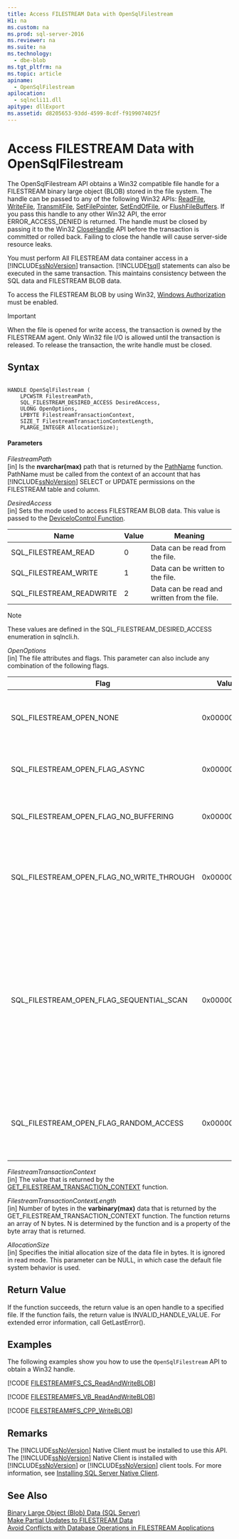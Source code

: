 ```yaml
---
title: Access FILESTREAM Data with OpenSqlFilestream
H1: na
ms.custom: na
ms.prod: sql-server-2016
ms.reviewer: na
ms.suite: na
ms.technology: 
  - dbe-blob
ms.tgt_pltfrm: na
ms.topic: article
apiname: 
  - OpenSqlFilestream
apilocation: 
  - sqlncli11.dll
apitype: dllExport
ms.assetid: d8205653-93dd-4599-8cdf-f9199074025f
---
```

# Access FILESTREAM Data with OpenSqlFilestream
  The OpenSqlFilestream API obtains a Win32 compatible file handle for a FILESTREAM binary large object (BLOB) stored in the file system. The handle can be passed to any of the following Win32 APIs: [ReadFile](http://go.microsoft.com/fwlink/?LinkId=86422), [WriteFile](http://go.microsoft.com/fwlink/?LinkId=86423), [TransmitFile](http://go.microsoft.com/fwlink/?LinkId=86424), [SetFilePointer](http://go.microsoft.com/fwlink/?LinkId=86425), [SetEndOfFile](http://go.microsoft.com/fwlink/?LinkId=86426), or [FlushFileBuffers](http://go.microsoft.com/fwlink/?LinkId=86427). If you pass this handle to any other Win32 API, the error ERROR_ACCESS_DENIED is returned. The handle must be closed by passing it to the Win32 [CloseHandle](http://go.microsoft.com/fwlink/?LinkId=86428) API before the transaction is committed or rolled back. Failing to close the handle will cause server-side resource leaks.  
  
 You must perform All FILESTREAM data container access in a [!INCLUDE[ssNoVersion](../../Topics/TopicNameContainA/includes/ssNoVersion_md.md)] transaction. [!INCLUDE[tsql](../../Topics/TopicNameContainA/includes/tsql_md.md)] statements can also be executed in the same transaction. This maintains consistency between the SQL data and FILESTREAM BLOB data.  
  
 To access the FILESTREAM BLOB by using Win32, [Windows Authorization](../../Topics/TopicNameNotContainA/Choose-an-Authentication-Mode.md) must be enabled.  
  
> [!IMPORTANT]  
>  When the file is opened for write access, the transaction is owned by the FILESTREAM agent. Only Win32 file I/O is allowed until the transaction is released. To release the transaction, the write handle must be closed.  
  
## Syntax  
  
```  
  
HANDLE OpenSqlFilestream (  
    LPCWSTR FilestreamPath,  
    SQL_FILESTREAM_DESIRED_ACCESS DesiredAccess,  
    ULONG OpenOptions,  
    LPBYTE FilestreamTransactionContext,  
    SIZE_T FilestreamTransactionContextLength,  
    PLARGE_INTEGER AllocationSize);  
```  
  
#### Parameters  
 *FilestreamPath*  
 [in] Is the **nvarchar(max)** path that is returned by the [PathName](../Topic/PathName%20\(Transact-SQL\).md) function. PathName must be called from the context of an account that has [!INCLUDE[ssNoVersion](../../Topics/TopicNameContainA/includes/ssNoVersion_md.md)] SELECT or UPDATE permissions on the FILESTREAM table and column.  
  
 *DesiredAccess*  
 [in] Sets the mode used to access FILESTREAM BLOB data. This value is passed to the [DeviceIoControl Function](http://go.microsoft.com/fwlink/?LinkId=105527).  
  
|Name|Value|Meaning|  
|----------|-----------|-------------|  
|SQL_FILESTREAM_READ|0|Data can be read from the file.|  
|SQL_FILESTREAM_WRITE|1|Data can be written to the file.|  
|SQL_FILESTREAM_READWRITE|2|Data can be read and written from the file.|  
  
> [!NOTE]  
>  These values are defined in the SQL_FILESTREAM_DESIRED_ACCESS enumeration in sqlncli.h.  
  
 *OpenOptions*  
 [in] The file attributes and flags. This parameter can also include any combination of the following flags.  
  
|Flag|Value|Meaning|  
|----------|-----------|-------------|  
|SQL_FILESTREAM_OPEN_NONE|0x00000000:|The file is being opened or created with no special options.|  
|SQL_FILESTREAM_OPEN_FLAG_ASYNC|0x00000001L|The file is being opened or created for asynchronous I/O.|  
|SQL_FILESTREAM_OPEN_FLAG_NO_BUFFERING|0x00000002L|The system opens the file by using no system caching.|  
|SQL_FILESTREAM_OPEN_FLAG_NO_WRITE_THROUGH|0x00000004L|The system does not write through an intermediate cache. Writes go directly to disk.|  
|SQL_FILESTREAM_OPEN_FLAG_SEQUENTIAL_SCAN|0x00000008L|A file is accessed sequentially from beginning to end. The system can use this as a hint to optimize file caching. If an application moves the file pointer for random access, optimal caching may not occur.|  
|SQL_FILESTREAM_OPEN_FLAG_RANDOM_ACCESS|0x00000010L|A file is accessed randomly. The system can use this as a hint to optimize file caching.|  
  
 *FilestreamTransactionContext*  
 [in] The value that is returned by the [GET_FILESTREAM_TRANSACTION_CONTEXT](../Topic/GET_FILESTREAM_TRANSACTION_CONTEXT%20\(Transact-SQL\).md) function.  
  
 *FilestreamTransactionContextLength*  
 [in] Number of bytes in the **varbinary(max)** data that is returned by the GET_FILESTREAM_TRANSACTION_CONTEXT function. The function returns an array of N bytes. N is determined by the function and is a property of the byte array that is returned.  
  
 *AllocationSize*  
 [in] Specifies the initial allocation size of the data file in bytes. It is ignored in read mode. This parameter can be NULL, in which case the default file system behavior is used.  
  
## Return Value  
 If the function succeeds, the return value is an open handle to a specified file. If the function fails, the return value is INVALID_HANDLE_VALUE. For extended error information, call GetLastError().  
  
## Examples  
 The following examples show you how to use the `OpenSqlFilestream` API to obtain a Win32 handle.  
  
 [!CODE [FILESTREAM#FS_CS_ReadAndWriteBLOB](../CodeSnippet/SQL15/tsql/filestream#fs_cs_readandwriteblob)]  
  
 [!CODE [FILESTREAM#FS_VB_ReadAndWriteBLOB](../CodeSnippet/SQL15/tsql/filestream#fs_vb_readandwriteblob)]  
  
 [!CODE [FILESTREAM#FS_CPP_WriteBLOB](../CodeSnippet/SQL15/tsql/filestream#fs_cpp_writeblob)]  
  
## Remarks  
 The [!INCLUDE[ssNoVersion](../../Topics/TopicNameContainA/includes/ssNoVersion_md.md)] Native Client must be installed to use this API. The [!INCLUDE[ssNoVersion](../../Topics/TopicNameContainA/includes/ssNoVersion_md.md)] Native Client is installed with [!INCLUDE[ssNoVersion](../../Topics/TopicNameContainA/includes/ssNoVersion_md.md)] or [!INCLUDE[ssNoVersion](../../Topics/TopicNameContainA/includes/ssNoVersion_md.md)] client tools. For more information, see [Installing SQL Server Native Client](../Topic/Installing%20SQL%20Server%20Native%20Client.md).  
  
## See Also  
 [Binary Large Object &#40;Blob&#41; Data &#40;SQL Server&#41;](../../Topics/TopicNameNotContainA/Binary-Large-Object--Blob--Data--SQL-Server-.md)   
 [Make Partial Updates to FILESTREAM Data](../../Topics/TopicNameNotContainA/Make-Partial-Updates-to-FILESTREAM-Data.md)   
 [Avoid Conflicts with Database Operations in FILESTREAM Applications](../../Topics/TopicNameNotContainA/Avoid-Conflicts-with-Database-Operations-in-FILESTREAM-Applications.md)  
  
  